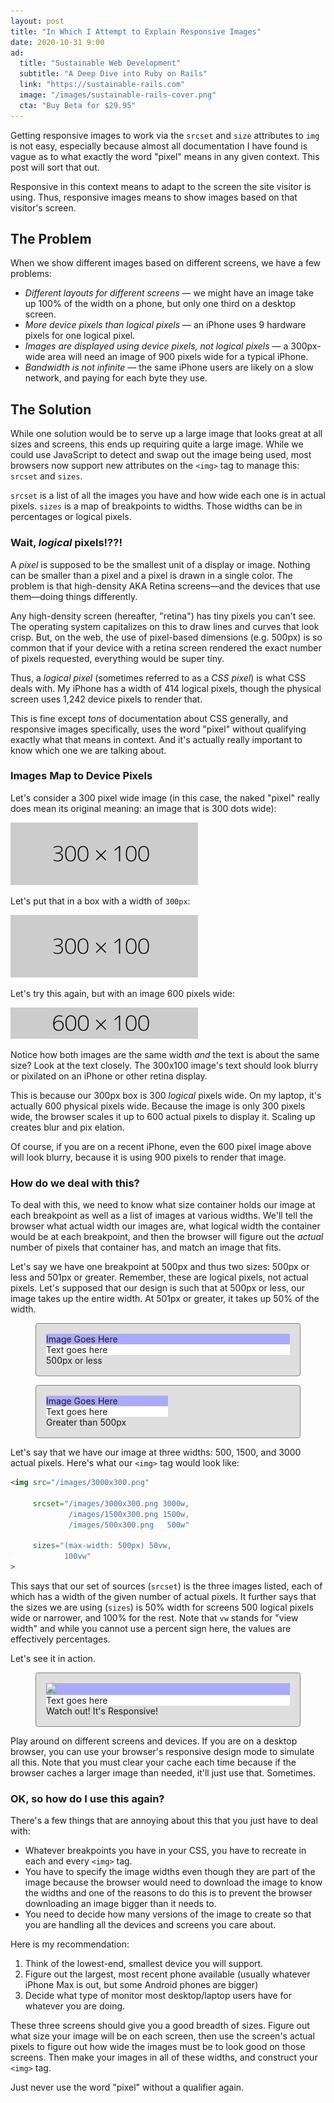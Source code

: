 ```yaml
---
layout: post
title: "In Which I Attempt to Explain Responsive Images"
date: 2020-10-31 9:00
ad:
  title: "Sustainable Web Development"
  subtitle: "A Deep Dive into Ruby on Rails"
  link: "https://sustainable-rails.com"
  image: "/images/sustainable-rails-cover.png"
  cta: "Buy Beta for $29.95"
---
```


Getting responsive images to work via the `srcset` and `size` attributes to `img` is not easy, especially because
almost all documentation I have found is vague as to what exactly the word "pixel" means in any given context.
This post will sort that out.

<!-- more -->

Responsive in this context means to adapt to the screen the site visitor is using. Thus, responsive images means to show images based on that visitor's screen.

## The Problem

When we show different images based on different screens, we have a few problems:
* *Different layouts for different screens* — we might have an image take up 100% of the width on a phone, but only one third on a desktop screen.
* *More device pixels than logical pixels* — an iPhone uses 9 hardware pixels for one logical pixel.
* *Images are displayed using device pixels, not logical pixels* — a 300px-wide area will need an image of 900 pixels wide for a typical iPhone.
* *Bandwidth is not infinite* — the same iPhone users are likely on a slow network, and paying for each byte they use.

## The Solution

While one solution would be to serve up a large image that looks great at all sizes and screens, this ends up requiring quite a large image. While we could use JavaScript to detect and swap out the image being used, most browsers now support new attributes on the `<img>` tag to manage this: `srcset` and `sizes`.

<div data-ad></div>

`srcset` is a list of all the images you have and how wide each one is in actual pixels. `sizes` is a map of breakpoints to widths. Those widths can be in percentages or logical pixels.

### Wait, *logical* pixels!??!

A *pixel* is supposed to be the smallest unit of a display or image.  Nothing can be smaller than a pixel and a
pixel is drawn in a single color.  The problem is that high-density AKA Retina screens—and the devices that use
them—doing things differently.

Any high-density screen (hereafter, "retina") has tiny pixels you can't see.  The operating system capitalizes on
this to draw lines and curves that look crisp.  But, on the web, the use of pixel-based dimensions (e.g. 500px) is
so common that if your device with a retina screen rendered the exact number of pixels requested, everything would
be super tiny.

Thus, a *logical pixel* (sometimes referred to as a *CSS pixel*) is what CSS deals with. My iPhone has a width of 414 logical pixels, though the physical screen uses 1,242 device pixels to render that.

This is fine except *tons* of documentation about CSS generally, and responsive images specifically, uses the word
"pixel" without qualifying exactly what that means in context.  And it's actually really important to know which
one we are talking about.


### Images Map to Device Pixels

Let's consider a 300 pixel wide image (in this case, the naked "pixel" really does mean its original meaning: an image that is 300 dots wide):

<img src="/images/responsive-images/300x100.png"/>

Let's put that in a box with a width of `300px`:

<div style="width: 300px">
<img src="/images/responsive-images/300x100.png"/>
</div>

Let's try this again, but with an image 600 pixels wide:

<div style="width: 300px">
<img src="/images/responsive-images/600x100.png"/>
</div>

Notice how both images are the same width *and* the text is about the same size?  Look at the text closely.  The 300x100 image's text should look blurry or pixilated on an iPhone or other retina display.

This is because our 300px box is 300 _logical_ pixels wide.  On my laptop, it's actually 600 physical pixels wide.  Because the image is only 300 pixels wide, the browser scales it up to 600 actual pixels to display it.  Scaling up creates blur and pix elation.

Of course, if you are on a recent iPhone, even the 600 pixel image above will look blurry, because it is using 900
pixels to render that image.

### How do we deal with this?

To deal with this, we need to know what size container holds our image at each breakpoint as well as a list of images at various widths. We'll tell the browser what actual width our images are, what logical width the container would be at each breakpoint, and then the browser will figure out the _actual_ number of pixels that container has, and match an image that fits.

Let's say we have one breakpoint at 500px and thus two sizes: 500px or less and 501px or greater. Remember, these are logical pixels, not actual pixels.  Let's supposed that our design is such that at 500px or less, our image takes up the entire width.  At 501px or greater, it takes up 50% of the width.

<figure style="border: solid thin grey; border-radius: 0.25rem; padding: 1rem; background-color: #dfdfdf">
  <div class="">
    <div class="image-border pt1 pb1" style="background-color: #aaaaff">
      Image Goes Here
    </div>
    <div class="image-border pt3 pb3" style="background-color: white">
      Text goes here
    </div>
  </div>
  <figcaption class="text-l">500px or less</figcaption>
</figure>

<figure style="border: solid thin grey; border-radius: 0.25rem; padding: 1rem; background-color: #dfdfdf">
  <div class="image-border fl pt1 pb1" style="box-sizing: border-box; width: 50%; background-color: #aaaaff">
    Image Goes Here
  </div>
  <div class="image-border fl pt1 pb1" style="box-sizing: border-box; width: 50%; background-color: white">
    Text goes here
  </div>
  <div style="clear: both"></div>
  <figcaption class="text-l">Greater than 500px</figcaption>
</figure>

Let's say that we have our image at three widths: 500, 1500, and 3000 actual pixels. Here's what our `<img>` tag would look like:

```html
<img src="/images/3000x300.png"

     srcset="/images/3000x300.png 3000w,
             /images/1500x300.png 1500w,
             /images/500x300.png   500w"

     sizes="(max-width: 500px) 50vw,
            100vw"
>
```

This says that our set of sources (`srcset`) is the three images listed, each of which has a width of the given number of actual pixels. It further says that the sizes we are using (`sizes`) is 50% width for screens 500 logical pixels wide or narrower, and 100% for the rest. Note that `vw` stands for "view width" and while you cannot use a percent sign here, the values are effectively percentages.

Let's see it in action.

<figure class="responsive-post" style="border: solid thin grey; border-radius: 0.25rem; padding: 1rem; background-color: #dfdfdf">
  <div class="image-border fl-ns pt1 pb1 w-50-ns" style="box-sizing: border-box; background-color: #aaaaff">
<img src="/images/responsive-images/3000x100.png"
     srcset="/images/responsive-images/3000x100.png 3000w,
             /images/responsive-images/1500x100.png 1500w,
             /images/responsive-images/500x100.png   500w"
     sizes="(max-width: 500px) 50vw,
            100vw" />
  </div>
  <div class="image-border fl-ns pt1 pb1 w-50-ns" style="box-sizing: border-box; background-color: white">
    Text goes here
  </div>
  <div style="clear: both"></div>
  <figcaption class="text-l">Watch out! It's Responsive!</figcaption>
</figure>

Play around on different screens and devices.  If you are on a desktop browser, you can use your browser's responsive design mode to simulate all this.  Note that you must clear your cache each time because if the browser caches a larger image than needed, it'll just use that. Sometimes.

### OK, so how do I use this again?

There's a few things that are annoying about this that you just have to deal with:

* Whatever breakpoints you have in your CSS, you have to recreate in each and every `<img>` tag.
* You have to specify the image widths even though they are part of the image because the browser would need to download the image to know the widths and one of the reasons to do this is to prevent the browser downloading an image bigger than it needs to.
* You need to decide how many versions of the image to create so that you are handling all the devices and screens you care about.

Here is my recommendation:

1. Think of the lowest-end, smallest device you will support.
1. Figure out the largest, most recent phone available (usually whatever iPhone Max is out, but some Android phones are bigger)
1. Decide what type of monitor most desktop/laptop users have for whatever you are doing.

These three screens should give you a good breadth of sizes. Figure out what size your image will be on each screen, then use the screen's actual pixels to figure out how wide the images must be to look good on those screens.  Then make your images in all of these widths, and construct your `<img>` tag.

Just never use the word "pixel" without a qualifier again.
